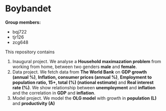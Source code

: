 # Boybandet

**Group members:**
- bqj722 
- tjr126
- zcg648

This repository contains  
1. Inaugural project. We analyse a **Household maximazation problem** from working from home, between two genders **male** and **female**.
2. Data project. We fetch data from **The World Bank** on **GDP growth (annual %)**, **Inflation, consumer prices (annual %)**, **Employment to population ratio, 15+, total (%) (national estimate)** and **Real interest rate (%)**. We show relationship between **unemployment** and **inflation** and the correlation in **GDP** and **inflation**.
3. Model project. We model the **OLG model** with growth in **population (L)** and **productivity (A)**
